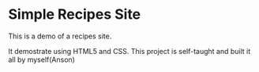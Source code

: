# Simple Recipes Site
This is a demo of a recipes site.

It demostrate using HTML5 and CSS.
This project is self-taught and built it all by myself(Anson)
